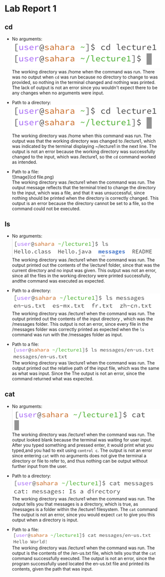 # Lab Report 1
## **cd**  

* No arguments:  
![Image](cdDir.png)  
The working directory was /home when the command was run. There was no output when `cd` was run because no directory to change to was provided, so nothing in the terminal changed and nothing was printed. The lack of output is not an error since you wouldn't expect there to be any changes when no arguments were input.  


* Path to a directory:  
![Image](cdDir.png)  
The working directory was /home when this command was run. The output was that the working directory was changed to /lecture1, which was indicated by the terminal displaying ~/lecture1 in the next line. The output is not an error because the working directory was successfully changed to the input, which was /lecture1, so the `cd` command worked as intended.  


* Path to a file:  
![Image](cd file.png)  
The working directory was /lecture1 when the command was run. The output message reflects that the terminal tried to change the directory to the input, which was a file, and that it was unsuccessful, since nothing should be printed when the directory is correctly changed. This output is an error because the directory cannot be set to a file, so the command could not be executed.  


## **ls**  


* No arguments:  
![Image](ls.png)  
The working directory was /lecture1 when the command was run. The output printed out the contents of the \lecture1 folder, since that was the current directory and no input was given. This output was not an error, since all the files in the working directory were printed successfully, andthe  command was executed as expected. 

   
* Path to a directory:  
![Image](lsDir.png)  
The working directory was /lecture1 when the command was run. The output printed out the contents of the input directory , which was the /messages folder. This output is not an error, since every file in the /messages folder was correctly printed as expected when the `ls` command was run with the /messages folder as input.
  
 
* Path to a file:  
![Image](lsFile.png) 
The working directory was \lecture1 when the command was run. The output printed out the relative path of the input file, which was the same as what was input. Since the 
The output is not an error, since the command returned what was expected.  


## **cat**  


* No arguments:  
![Image](cat.png)  
The working directory was /lecture1 when the command was run.  The output looked blank because the terminal was waiting for user input. After you typed something and pressed enter, it would print what you typed,and you had to exit using `control c`.  The output is not an error since entering `cat` with no arguments does not give the terminal a directory or file to refer to, and thus nothing can be output without further input from the user.  

   
* Path to a directory:  
![Image](catDir.png) 
The working directory was /lecture1 when the command was run. The output tells you that messages is a directory, which is true, as /messages is a folder within the /lecture1 filesystem. The `cat` command
The output is not an error, since you would expect `cat` to give you this output when a directory is input.   

   
* Path to a file:  
![Image](catFile.png) 
The working directory was /lecture1 when the command was run. The output is the contents of the /en-us.txt file, which tells you that the `cat` command successfully executed. The output is not an error, since the program successfully used located the en-us.txt file and printed its contents, given the path that was input.
